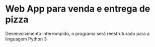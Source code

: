 # Web App para venda e entrega de pizza 

Desenvolvimento interrompido, o programa será reestruturado para a linguagem Python 3
